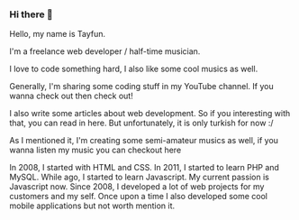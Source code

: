 ### Hi there 👋
Hello, my name is Tayfun.

I'm a freelance web developer / half-time musician.

I love to code something hard, I also like some cool musics as well.

Generally, I'm sharing some coding stuff in my YouTube channel. If you wanna check out then check out!

I also write some articles about web development. So if you interesting with that, you can read in here. But unfortunately, it is only turkish for now :/

As I mentioned it, I'm creating some semi-amateur musics as well, if you wanna listen my music you can checkout here

In 2008, I started with HTML and CSS. In 2011, I started to learn PHP and MySQL. While ago, I started to learn Javascript. My current passion is Javascript now. Since 2008, I developed a lot of web projects for my customers and my self. Once upon a time I also developed some cool mobile applications but not worth mention it.


<!--
**iultraw1/iultraw1** is a ✨ _special_ ✨ repository because its `README.md` (this file) appears on your GitHub profile.

Here are some ideas to get you started:

- 🔭 I’m currently working on ...
- 🌱 I’m currently learning ...
- 👯 I’m looking to collaborate on ...
- 🤔 I’m looking for help with ...
- 💬 Ask me about ...
- 📫 How to reach me: ...
- 😄 Pronouns: ...
- ⚡ Fun fact: ...
-->
